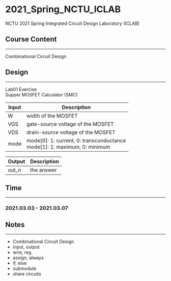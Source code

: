 # 2021_Spring_NCTU_ICLAB
NCTU 2021 Spring Integrated Circuit Design Laboratory (ICLAB)

## Course Content
---
Combinational Circuit Design

## Design
---
Lab01 Exercise  
Supper MOSFET Calculator (SMC)  
 
| Input | Description |
| --- | --- |
| W | width of the MOSFET |
| VGS | gate-source voltage of the MOSFET |
| VDS | drain-source voltage of the MOSFET |
| mode | mode[0]: 1: current, 0: transconductance <br> mode[1]: 1: maximum, 0: minimum |

| Output | Description |
| --- | --- |
| out_n | the answer |


## Time
---
### 2021.03.03 - 2021.03.07

## Notes
---
+ Combinational Circuit Design
+ input, output
+ wire, reg
+ assign, always
+ if, else
+ submodule
+ share circuits

